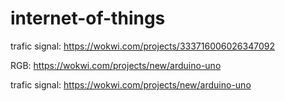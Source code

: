 # internet-of-things


trafic signal: https://wokwi.com/projects/333716006026347092

RGB: https://wokwi.com/projects/new/arduino-uno

trafic signal: https://wokwi.com/projects/new/arduino-uno




